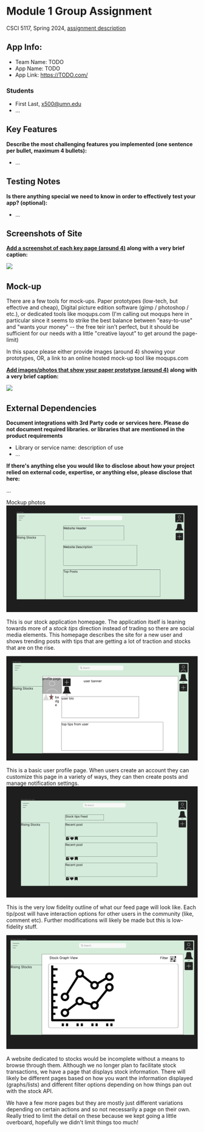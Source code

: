 # Module 1 Group Assignment

CSCI 5117, Spring 2024, [assignment description](https://canvas.umn.edu/courses/413159/pages/project-1)

## App Info:

* Team Name: TODO
* App Name: TODO
* App Link: <https://TODO.com/>

### Students

* First Last, x500@umn.edu
* ...


## Key Features

**Describe the most challenging features you implemented
(one sentence per bullet, maximum 4 bullets):**

* ...

## Testing Notes

**Is there anything special we need to know in order to effectively test your app? (optional):**

* ...


## Screenshots of Site

**[Add a screenshot of each key page (around 4)](https://stackoverflow.com/questions/10189356/how-to-add-screenshot-to-readmes-in-github-repository)
along with a very brief caption:**

![](https://media.giphy.com/media/o0vwzuFwCGAFO/giphy.gif)


## Mock-up 

There are a few tools for mock-ups. Paper prototypes (low-tech, but effective and cheap), Digital picture edition software (gimp / photoshop / etc.), or dedicated tools like moqups.com (I'm calling out moqups here in particular since it seems to strike the best balance between "easy-to-use" and "wants your money" -- the free teir isn't perfect, but it should be sufficient for our needs with a little "creative layout" to get around the page-limit)

In this space please either provide images (around 4) showing your prototypes, OR, a link to an online hosted mock-up tool like moqups.com

**[Add images/photos that show your paper prototype (around 4)](https://stackoverflow.com/questions/10189356/how-to-add-screenshot-to-readmes-in-github-repository) along with a very brief caption:**

![](https://media.giphy.com/media/26ufnwz3wDUli7GU0/giphy.gif)


## External Dependencies

**Document integrations with 3rd Party code or services here.
Please do not document required libraries. or libraries that are mentioned in the product requirements**

* Library or service name: description of use
* ...

**If there's anything else you would like to disclose about how your project
relied on external code, expertise, or anything else, please disclose that
here:**

...



Mockup photos
![Homepage](static/images/homepagemockup.png "Homepage")

This is our stock application homepage. The application itself is leaning towards more of a *stock tips* direction instead of trading so there are social media elements.
This homepage describes the site for a new user and shows trending posts with tips that are getting a lot of traction and stocks that are on the rise.

![Profile Page](static/images/profilepagemockup.png "Profile Page")

This is a basic user profile page. When users create an account they can customize this page in a variety of ways, they can then create posts and manage notification settings.
![Feed Page](static/images/feedpagemockup.png "Feed Page")

This is the very low fidelity outline of what our feed page will look like. Each tip/post will have interaction options for other users in the community (like, comment etc). 
Further modifications will likely be made but this is low-fidelity stuff.

![Browse Stocks](static/images/browsestocksmockup.png "Browse Stocks")

A website dedicated to stocks would be incomplete without a means to browse through them. Although we no longer plan to facilitate stock transactions, we have a page that displays stock information.
There will likely be different pages based on how you want the information displayed (graphs/lists) and different filter options depending on how things pan out with the stock API.

We have a few more pages but they are mostly just different variations depending on certain actions and so not necessarily a page on their own. Really tried to limit the detail on 
these because we kept going a little overboard, hopefully we didn't limit things too much!